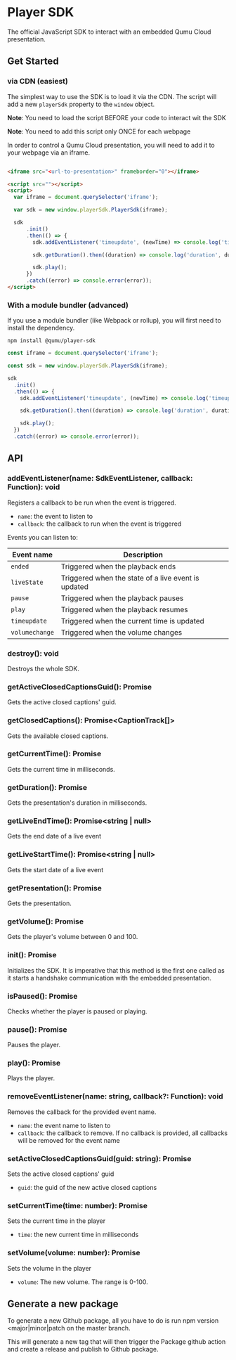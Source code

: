# Player SDK

The official JavaScript SDK to interact with an embedded Qumu Cloud presentation.

## Get Started

### via CDN (easiest)

The simplest way to use the SDK is to load it via the CDN. The script will add a new `playerSdk` property to the `window` object.

**Note**: You need to load the script BEFORE your code to interact wit the SDK

**Note**: You need to add this script only ONCE for each webpage

In order to control a Qumu Cloud presentation, you will need to add it to your webpage via an iframe.

```html

<iframe src="<url-to-presentation>" frameborder="0"></iframe>

<script src=""></script>
<script>
  var iframe = document.querySelector('iframe');

  var sdk = new window.playerSdk.PlayerSdk(iframe);

  sdk
      .init()
      .then(() => {
        sdk.addEventListener('timeupdate', (newTime) => console.log('timeupdate', newTime));

        sdk.getDuration().then((duration) => console.log('duration', duration));

        sdk.play();
      })
      .catch((error) => console.error(error));
</script>
```

### With a module bundler (advanced)

If you use a module bundler (like Webpack or rollup), you will first need to install the dependency.

```shell
npm install @qumu/player-sdk
```

```js
const iframe = document.querySelector('iframe');

const sdk = new window.playerSdk.PlayerSdk(iframe);

sdk
  .init()
  .then(() => {
    sdk.addEventListener('timeupdate', (newTime) => console.log('timeupdate', newTime));

    sdk.getDuration().then((duration) => console.log('duration', duration));

    sdk.play();
  })
  .catch((error) => console.error(error));
```

## API

### addEventListener(name: SdkEventListener, callback: Function): void

Registers a callback to be run when the event is triggered.

* `name`: the event to listen to
* `callback`: the callback to run when the event is triggered

Events you can listen to:

| Event name     | Description                                         | 
|----------------|-----------------------------------------------------|
| `ended`        | Triggered when the playback ends                    |
| `liveState`    | Triggered when the state of a live event is updated |
| `pause`        | Triggered when the playback pauses                  |
| `play`         | Triggered when the playback resumes                 |
| `timeupdate`   | Triggered when the current time is updated          |
| `volumechange` | Triggered when the volume changes                   |

### destroy(): void

Destroys the whole SDK.

### getActiveClosedCaptionsGuid(): Promise<string>

Gets the active closed captions' guid.

### getClosedCaptions(): Promise<CaptionTrack[]>

Gets the available closed captions.

### getCurrentTime(): Promise<number>

Gets the current time in milliseconds.

### getDuration(): Promise<number>

Gets the presentation's duration in milliseconds.

### getLiveEndTime(): Promise<string | null>

Gets the end date of a live event

### getLiveStartTime(): Promise<string | null>

Gets the start date of a live event

### getPresentation(): Promise<Presentation>

Gets the presentation.

### getVolume(): Promise<number>

Gets the player's volume between 0 and 100.

### init(): Promise<void>

Initializes the SDK. It is imperative that this method is the first one called as it starts a handshake communication with the embedded presentation.

### isPaused(): Promise<boolean>

Checks whether the player is paused or playing.

### pause(): Promise<void>

Pauses the player.

### play(): Promise<void>

Plays the player.

### removeEventListener(name: string, callback?: Function): void

Removes the callback for the provided event name.

* `name`: the event name to listen to
* `callback`: the callback to remove. If no callback is provided, all callbacks will be removed for the event name

### setActiveClosedCaptionsGuid(guid: string): Promise<void>

Sets the active closed captions' guid

* `guid`: the guid of the new active closed captions

### setCurrentTime(time: number): Promise<void>

Sets the current time in the player

* `time`: the new current time in milliseconds

### setVolume(volume: number): Promise<void>

Sets the volume in the player

* `volume`: The new volume. The range is 0-100.

## Generate a new package

To generate a new Github package, all you have to do is run npm version <major|minor|patch on the master branch.

This will generate a new tag that will then trigger the Package github action and create a release and publish to Github package.
